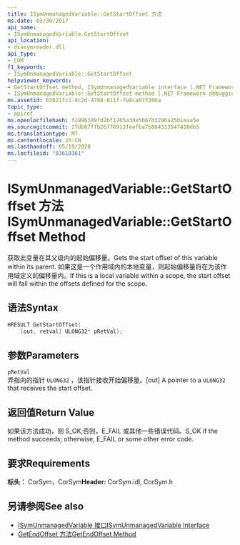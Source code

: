```yaml
---
title: ISymUnmanagedVariable::GetStartOffset 方法
ms.date: 03/30/2017
api_name:
- ISymUnmanagedVariable.GetStartOffset
api_location:
- diasymreader.dll
api_type:
- COM
f1_keywords:
- ISymUnmanagedVariable::GetStartOffset
helpviewer_keywords:
- GetStartOffset method, ISymUnmanagedVariable interface [.NET Framework debugging]
- ISymUnmanagedVariable::GetStartOffset method [.NET Framework debugging]
ms.assetid: 63021fc1-9c2d-4788-811f-fe8ca077206a
topic_type:
- apiref
ms.openlocfilehash: f2996349fd2bf1765a3de5b67d3296a25b1eaa5e
ms.sourcegitcommit: 27db07ffb26f76912feefba7b884313547410db5
ms.translationtype: MT
ms.contentlocale: zh-CN
ms.lasthandoff: 05/19/2020
ms.locfileid: "83610361"
---
```

# <a name="isymunmanagedvariablegetstartoffset-method"></a><span data-ttu-id="85a7e-102">ISymUnmanagedVariable::GetStartOffset 方法</span><span class="sxs-lookup"><span data-stu-id="85a7e-102">ISymUnmanagedVariable::GetStartOffset Method</span></span>
<span data-ttu-id="85a7e-103">获取此变量在其父级内的起始偏移量。</span><span class="sxs-lookup"><span data-stu-id="85a7e-103">Gets the start offset of this variable within its parent.</span></span> <span data-ttu-id="85a7e-104">如果这是一个作用域内的本地变量，则起始偏移量将在为该作用域定义的偏移量内。</span><span class="sxs-lookup"><span data-stu-id="85a7e-104">If this is a local variable within a scope, the start offset will fall within the offsets defined for the scope.</span></span>  
  
## <a name="syntax"></a><span data-ttu-id="85a7e-105">语法</span><span class="sxs-lookup"><span data-stu-id="85a7e-105">Syntax</span></span>  
  
```cpp  
HRESULT GetStartOffset(  
    [out, retval] ULONG32* pRetVal);  
```  
  
## <a name="parameters"></a><span data-ttu-id="85a7e-106">参数</span><span class="sxs-lookup"><span data-stu-id="85a7e-106">Parameters</span></span>  
 `pRetVal`  
 <span data-ttu-id="85a7e-107">弄指向的指针 `ULONG32` ，该指针接收开始偏移量。</span><span class="sxs-lookup"><span data-stu-id="85a7e-107">[out] A pointer to a `ULONG32` that receives the start offset.</span></span>  
  
## <a name="return-value"></a><span data-ttu-id="85a7e-108">返回值</span><span class="sxs-lookup"><span data-stu-id="85a7e-108">Return Value</span></span>  
 <span data-ttu-id="85a7e-109">如果该方法成功，则 S_OK;否则，E_FAIL 或其他一些错误代码。</span><span class="sxs-lookup"><span data-stu-id="85a7e-109">S_OK if the method succeeds; otherwise, E_FAIL or some other error code.</span></span>  
  
## <a name="requirements"></a><span data-ttu-id="85a7e-110">要求</span><span class="sxs-lookup"><span data-stu-id="85a7e-110">Requirements</span></span>  
 <span data-ttu-id="85a7e-111">**标头：** CorSym，CorSym</span><span class="sxs-lookup"><span data-stu-id="85a7e-111">**Header:** CorSym.idl, CorSym.h</span></span>  
  
## <a name="see-also"></a><span data-ttu-id="85a7e-112">另请参阅</span><span class="sxs-lookup"><span data-stu-id="85a7e-112">See also</span></span>

- [<span data-ttu-id="85a7e-113">ISymUnmanagedVariable 接口</span><span class="sxs-lookup"><span data-stu-id="85a7e-113">ISymUnmanagedVariable Interface</span></span>](isymunmanagedvariable-interface.md)
- [<span data-ttu-id="85a7e-114">GetEndOffset 方法</span><span class="sxs-lookup"><span data-stu-id="85a7e-114">GetEndOffset Method</span></span>](isymunmanagedvariable-getendoffset-method.md)
